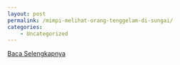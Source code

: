 ```yaml
---
layout: post
permalink: /mimpi-melihat-orang-tenggelam-di-sungai/
categories:
    - Uncategorized
---
```


[Baca Selengkapnya](/09)